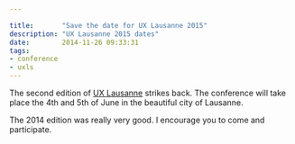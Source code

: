 ```yaml
---

title:       "Save the date for UX Lausanne 2015"
description: "UX Lausanne 2015 dates"
date:        2014-11-26 09:33:31
tags:
- conference
- uxls
---
```


The second edition of [UX Lausanne](https://2015.uxlausanne.com) strikes back. The conference will take place the 4th and 5th of June in the beautiful city of Lausanne.

The 2014 edition was really very good. I encourage you to come and participate.
